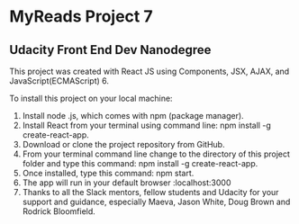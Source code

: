 # MyReads Project 7

## Udacity Front End Dev Nanodegree


This project was created with React JS using Components, JSX, AJAX, and JavaScript(ECMAScript) 6.


To install this project on your local machine:
1. Install node .js, which comes with npm (package manager).
2. Install React from your terminal using command line: npm install -g create-react-app.
3. Download or clone the project repository from GitHub.
4. From your terminal command line change to the directory of this project folder and type this command: npm install -g create-react-app.
5. Once installed, type this command: npm start.
6. The app will run in your default browser :localhost:3000 
7. Thanks to all the Slack mentors, fellow students and Udacity for your support and guidance, especially Maeva, Jason White, Doug Brown and Rodrick Bloomfield.